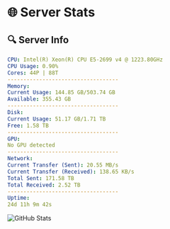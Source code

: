 # 🌐 Server Stats
## 🔍 Server Info
```yaml
CPU: Intel(R) Xeon(R) CPU E5-2699 v4 @ 1223.80GHz
CPU Usage: 0.90%
Cores: 44P | 88T
-----------------------------------
Memory:
Current Usage: 144.85 GB/503.74 GB
Available: 355.43 GB
-----------------------------------
Disk:
Current Usage: 51.17 GB/1.71 TB
Free: 1.58 TB
-----------------------------------
GPU:
No GPU detected
-----------------------------------
Network:
Current Transfer (Sent): 20.55 MB/s
Current Transfer (Received): 138.65 KB/s
Total Sent: 171.58 TB
Total Received: 2.52 TB
-----------------------------------
Uptime:
24d 11h 9m 42s
```
![GitHub Stats](https://img.shields.io/badge/Updated-2025-03-04_09:53:00-blue)